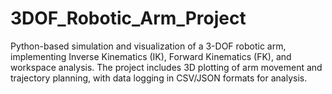 # 3DOF_Robotic_Arm_Project
Python-based simulation and visualization of a 3-DOF robotic arm, implementing Inverse Kinematics (IK), Forward Kinematics (FK), and workspace analysis. The project includes 3D plotting of arm movement and trajectory planning, with data logging in CSV/JSON formats for analysis.

